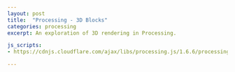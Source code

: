 ```yaml
---
layout: post
title:  "Processing - 3D Blocks"
categories: processing
excerpt: An exploration of 3D rendering in Processing.

js_scripts:
- https://cdnjs.cloudflare.com/ajax/libs/processing.js/1.6.6/processing.js

---
```


<canvas data-processing-sources="three_d_blocks.pde"></canvas>
